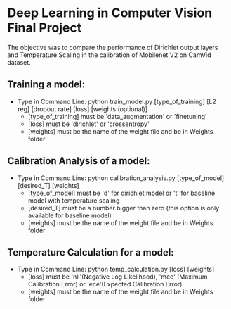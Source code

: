# Deep Learning in Computer Vision Final Project

The objective was to compare the performance of Dirichlet output layers and Temperature Scaling in the calibration of Mobilenet V2 on CamVid dataset.

## Training a model:
- Type in Command Line: python train_model.py [type_of_training] [L2 reg] [dropout rate] [loss] [weights (optional)]
  - [type_of_training] must be 'data_augmentation' or 'finetuning'
  - [loss] must be 'dirichlet' or 'crossentropy'
  - [weights] must be the name of the weight file and be in Weights folder

## Calibration Analysis of a model:
- Type in Command Line: python calibration_analysis.py [type_of_model] [desired_T] [weights]
  - [type_of_model] must be 'd' for dirichlet model or 't' for baseline model with temperature scaling
  - [desired_T] must be a number bigger than zero (this option is only available for baseline model)
  - [weights] must be the name of the weight file and be in Weights folder

## Temperature Calculation for a model:
- Type in Command Line: python temp_calculation.py [loss] [weights]
  - [loss] must be 'nll'(Negative Log Likelihood), 'mce' (Maximum Calibration Error) or 'ece'(Expected Calibration Error)
  - [weights] must be the name of the weight file and be in Weights folder
